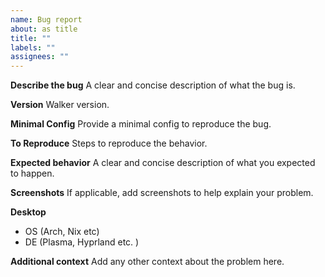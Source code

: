 ```yaml
---
name: Bug report
about: as title
title: ""
labels: ""
assignees: ""
---
```


**Describe the bug**
A clear and concise description of what the bug is.

**Version**
Walker version.

**Minimal Config**
Provide a minimal config to reproduce the bug.

**To Reproduce**
Steps to reproduce the behavior.

**Expected behavior**
A clear and concise description of what you expected to happen.

**Screenshots**
If applicable, add screenshots to help explain your problem.

**Desktop**

- OS (Arch, Nix etc)
- DE (Plasma, Hyprland etc. )

**Additional context**
Add any other context about the problem here.
